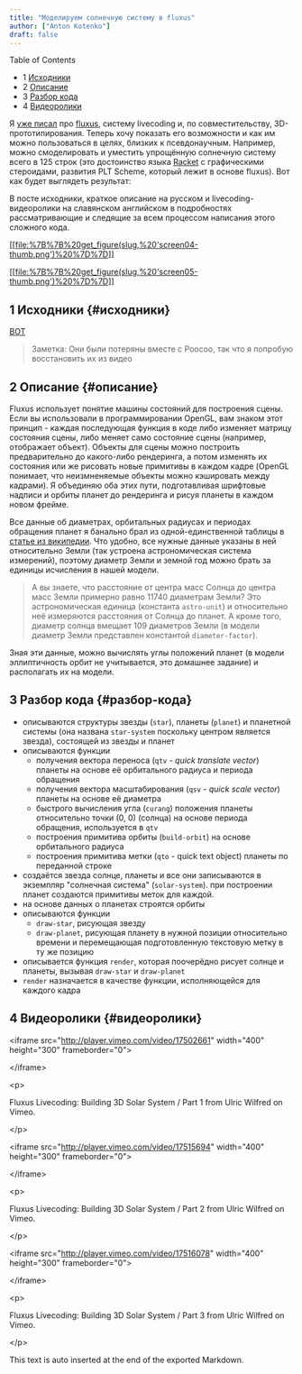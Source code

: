 ```yaml
---
title: "Моделируем солнечную систему в fluxus"
author: ["Anton Kotenko"]
draft: false
---
```


<div class="ox-hugo-toc toc has-section-numbers">

<div class="heading">Table of Contents</div>

- <span class="section-num">1</span> [Исходники](#исходники)
- <span class="section-num">2</span> [Описание](#описание)
- <span class="section-num">3</span> [Разбор кода](#разбор-кода)
- <span class="section-num">4</span> [Видеоролики](#видеоролики)

</div>
<!--endtoc-->

Я [уже писал](?post-about-fluxus) про [fluxus](http://www.pawfal.org/fluxus/), систему livecoding и, по совместительству, 3D-прототипирования. Теперь хочу показать его возможности и как им можно пользоваться в целях, близких к псевдонаучным. Например, можно смоделировать и уместить упрощённую солнечную систему всего в 125 строк (это достоинство языка [Racket](http://racket-lang.org/) с графическими стероидами, развития PLT Scheme, который лежит в основе fluxus). Вот как будет выглядеть результат:

В посте исходники, краткое описание на русском и livecoding-видеоролики на славянском английском в подробностях рассматривающие и следящие за всем процессом написания этого сложного кода.

[[[file:%7B%7B%20get_figure(slug,%20'screen04-thumb.png')%20%7D%7D](%7B%7B%20get_figure(slug,%20'screen04.png')%20%7D%7D)]]

[[[file:%7B%7B%20get_figure(slug,%20'screen05-thumb.png')%20%7D%7D](%7B%7B%20get_figure(slug,%20'screen05.png')%20%7D%7D)]]


## <span class="section-num">1</span> Исходники {#исходники}

[ВОТ](http://paste.pocoo.org/show/301220/)

> Заметка: Они были потеряны вместе с Poocoo, так что я попробую восстановить их из видео


## <span class="section-num">2</span> Описание {#описание}

Fluxus использует понятие машины состояний для построения сцены. Если вы использовали в программировании OpenGL, вам знаком этот принцип - каждая последующая функция в коде либо изменяет матрицу состояния сцены, либо меняет само состояние сцены (например, отображает объект). Объекты для сцены можно построить предварительно до какого-либо рендеринга, а потом изменять их состояния или же рисовать новые примитивы в каждом кадре (OpenGL понимает, что неизмненяемые объекты можно кэшировать между кадрами). Я объединяю оба этих пути, подготавливая шрифтовые надписи и орбиты планет до рендеринга и рисуя планеты в каждом новом фрейме.

Все данные об диаметрах, орбитальных радиусах и периодах обращения планет я банально брал из одной-единственной таблицы в [статье из википедии](http://ru.wikipedia.org/wiki/%D0%9F%D0%BB%D0%B0%D0%BD%D0%B5%D1%82%D0%B0#.D0.A1.D0.BE.D0.BB.D0.BD.D0.B5.D1.87.D0.BD.D0.B0.D1.8F_.D1.81.D0.B8.D1.81.D1.82.D0.B5.D0.BC.D0.B0). Что удобно, все нужные данные указаны в ней относительно Земли (так устроена астрономическая система измерений), поэтому диаметр Земли и земной год можно брать за единицы исчисления в нашей модели.

> А вы знаете, что расстояние от центра масс Солнца до центра масс Земли примерно равно 11740 диаметрам Земли? Это астрономическая единица (константа `astro-unit`) и относительно неё измеряются расстояния от Солнца до планет. А кроме того, диаметр солнца вмещает 109 диаметров Земли (в модели диаметр Земли представлен константой `diameter-factor`).

Зная эти данные, можно вычислять углы положений планет (в модели эллиптичность орбит не учитывается, это домашнее задание) и располагать их на модели.


## <span class="section-num">3</span> Разбор кода {#разбор-кода}

-   описываются структуры звезды (`star`), планеты (`planet`) и планетной системы (она названа `star-system` поскольку центром является звезда), состоящей из звезды и планет
-   описываются функции
    -   получения вектора переноса (`qtv` - _quick translate vector_) планеты на основе её орбитального радиуса и периода обращения
    -   получения вектора масштабирования (`qsv` - _quick scale vector_) планеты на основе её диаметра
    -   быстрого вычисления угла (`curang`) положения планеты относительно точки (0, 0) (солнца) на основе периода обращения, используется в `qtv`
    -   построения примитива орбиты (`build-orbit`) на основе орбитального радиуса
    -   построения примитива метки (`qto` - quick text object) планеты по переданной строке
-   создаётся звезда солнце, планеты и все они записываются в экземпляр "солнечная система" (`solar-system`). при построении планет создаются примитивы меток для каждой.
-   на основе данных о планетах строятся орбиты
-   описываются функции
    -   `draw-star`, рисующая звезду
    -   `draw-planet`, рисующая планету в нужной позиции относительно времени и перемещающая подготовленную текстовую метку в ту же позицию
-   описывается функция `render`, которая поочерёдно рисует солнце и планеты, вызывая `draw-star` и `draw-planet`
-   `render` назначается в качестве функции, исполняющейся для каждого кадра


## <span class="section-num">4</span> Видеоролики {#видеоролики}

<div class="html">

&lt;iframe src="<http://player.vimeo.com/video/17502661>" width="400" height="300" frameborder="0"&gt;

</div>

<div class="html">

&lt;/iframe&gt;

</div>

<div class="html">

&lt;p&gt;

</div>

Fluxus Livecoding: Building 3D Solar System / Part 1 from Ulric Wilfred on Vimeo.

<div class="html">

&lt;/p&gt;

</div>

<div class="html">

&lt;iframe src="<http://player.vimeo.com/video/17515694>" width="400" height="300" frameborder="0"&gt;

</div>

<div class="html">

&lt;/iframe&gt;

</div>

<div class="html">

&lt;p&gt;

</div>

Fluxus Livecoding: Building 3D Solar System / Part 2 from Ulric Wilfred on Vimeo.

<div class="html">

&lt;/p&gt;

</div>

<div class="html">

&lt;iframe src="<http://player.vimeo.com/video/17516078>" width="400" height="300" frameborder="0"&gt;

</div>

<div class="html">

&lt;/iframe&gt;

</div>

<div class="html">

&lt;p&gt;

</div>

Fluxus Livecoding: Building 3D Solar System / Part 3 from Ulric Wilfred on Vimeo.

<div class="html">

&lt;/p&gt;

</div>


This text is auto inserted at the end of the exported Markdown.
